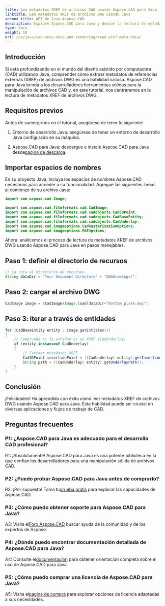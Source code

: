 ```yaml
---
title: Lea metadatos XREF de archivos DWG usando Aspose.CAD para Java
linktitle: Lea metadatos XREF de archivos DWG usando Java
second_title: API de Java Aspose.CAD
description: Explore Aspose.CAD para Java y domine la lectura de metadatos XREF de archivos DWG sin esfuerzo. Impulsa tu desarrollo CAD con esta poderosa biblioteca de Java.
type: docs
weight: 10
url: /es/java/cad-meta-data-and-rendering/read-xref-meta-data/
---
```

## Introducción

Si está profundizando en el mundo del diseño asistido por computadora (CAD) utilizando Java, comprender cómo extraer metadatos de referencias externas (XREF) de archivos DWG es una habilidad valiosa. Aspose.CAD para Java brinda a los desarrolladores herramientas sólidas para la manipulación de archivos CAD y, en este tutorial, nos centraremos en la lectura de metadatos XREF de archivos DWG.

## Requisitos previos

Antes de sumergirnos en el tutorial, asegúrese de tener lo siguiente:

1. Entorno de desarrollo Java: asegúrese de tener un entorno de desarrollo Java configurado en su máquina.

2.  Aspose.CAD para Java: descargue e instale Aspose.CAD para Java desde[pagina de descarga](https://releases.aspose.com/cad/java/).

## Importar espacios de nombres

En su proyecto Java, incluya los espacios de nombres Aspose.CAD necesarios para acceder a su funcionalidad. Agregue las siguientes líneas al comienzo de su archivo Java:

```java
import com.aspose.cad.Image;

import com.aspose.cad.fileformats.cad.CadImage;
import com.aspose.cad.fileformats.cad.cadobjects.Cad3DPoint;
import com.aspose.cad.fileformats.cad.cadobjects.CadBaseEntity;
import com.aspose.cad.fileformats.cad.cadobjects.CadUnderlay;
import com.aspose.cad.imageoptions.CadRasterizationOptions;
import com.aspose.cad.imageoptions.PdfOptions;

```

Ahora, analicemos el proceso de lectura de metadatos XREF de archivos DWG usando Aspose.CAD para Java en pasos manejables.

## Paso 1: definir el directorio de recursos

```java
// La ruta al directorio de recursos.
String dataDir = "Your Document Directory" + "DWGDrawings/";
```

## Paso 2: cargar el archivo DWG

```java
CadImage image = (CadImage)Image.load(dataDir+"Bottom_plate.dwg");
```

## Paso 3: iterar a través de entidades

```java
for (CadBaseEntity entity : image.getEntities())
{
    // Compruebe si la entidad es un XREF (CadUnderlay)
    if (entity instanceof CadUnderlay)
    {
        // Extraer metadatos XREF
        Cad3DPoint insertionPoint = ((CadUnderlay) entity).getInsertionPoint();
        String path = ((CadUnderlay) entity).getUnderlayPath();
    }
}
```

## Conclusión

¡Felicidades! Ha aprendido con éxito cómo leer metadatos XREF de archivos DWG usando Aspose.CAD para Java. Esta habilidad puede ser crucial en diversas aplicaciones y flujos de trabajo de CAD.

## Preguntas frecuentes

### P1: ¿Aspose.CAD para Java es adecuado para el desarrollo CAD profesional?

R1: ¡Absolutamente! Aspose.CAD para Java es una potente biblioteca en la que confían los desarrolladores para una manipulación sólida de archivos CAD.

### P2: ¿Puedo probar Aspose.CAD para Java antes de comprarlo?

 R2: ¡Por supuesto! Toma tu[prueba gratis](https://releases.aspose.com/) para explorar las capacidades de Aspose.CAD.

### P3: ¿Cómo puedo obtener soporte para Aspose.CAD para Java?

 A3: Visita el[Foro Aspose.CAD](https://forum.aspose.com/c/cad/19) buscar ayuda de la comunidad y de los expertos de Aspose.

### P4: ¿Dónde puedo encontrar documentación detallada de Aspose.CAD para Java?

 A4: Consulte el[documentación](https://reference.aspose.com/cad/java/) para obtener orientación completa sobre el uso de Aspose.CAD para Java.

### P5: ¿Cómo puedo comprar una licencia de Aspose.CAD para Java?

A5: Visita el[pagina de compra](https://purchase.aspose.com/buy) para explorar opciones de licencia adaptadas a sus necesidades.